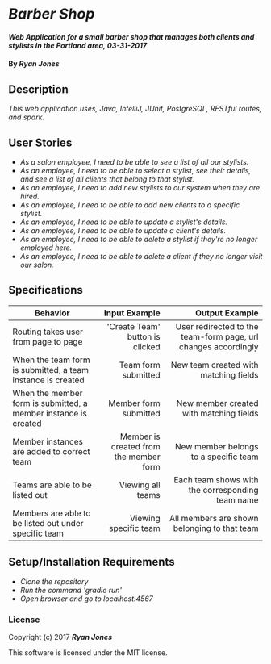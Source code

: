 # _Barber Shop_

#### _Web Application for a small barber shop that manages both clients and stylists in the Portland area, 03-31-2017_

#### By _**Ryan Jones**_

## Description
_This web application uses, Java, IntelliJ, JUnit, PostgreSQL, RESTful routes, and spark._


## User Stories
* _As a salon employee, I need to be able to see a list of all our stylists._
* _As an employee, I need to be able to select a stylist, see their details, and see a list of all clients that belong to that stylist._
* _As an employee, I need to add new stylists to our system when they are hired._
* _As an employee, I need to be able to add new clients to a specific stylist._
* _As an employee, I need to be able to update a stylist's details._
* _As an employee, I need to be able to update a client's details._
* _As an employee, I need to be able to delete a stylist if they're no longer employed here._
* _As an employee, I need to be able to delete a client if they no longer visit our salon._


## Specifications

| Behavior                   | Input Example     | Output Example    |
| -------------------------- | -----------------:| -----------------:|
| Routing takes user from page to page | 'Create Team' button is clicked | User redirected to the team-form page, url changes accordingly |
| When the team form is submitted, a team instance is created | Team form submitted | New team created with matching fields |
| When the member form is submitted, a member instance is created | Member form submitted | New member created with matching fields |
| Member instances are added to correct team | Member is created from the member form | New member belongs to a specific team |
| Teams are able to be listed out | Viewing all teams | Each team shows with the corresponding team name |
| Members are able to be listed out under specific team | Viewing specific team | All members are shown belonging to that team |



## Setup/Installation Requirements

* _Clone the repository_
* _Run the command 'gradle run'_
* _Open browser and go to localhost:4567_


### License

Copyright (c) 2017 **_Ryan Jones_**

This software is licensed under the MIT license.
